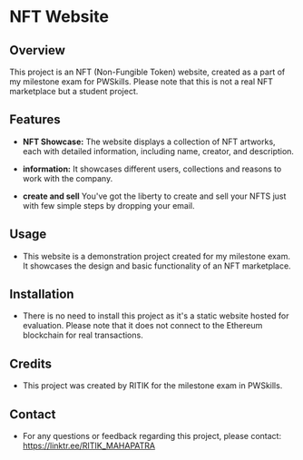 # NFT Website

## Overview

This project is an NFT (Non-Fungible Token) website, created as a part of my milestone exam for PWSkills. Please note that this is not a real NFT marketplace but a student project.

## Features

- **NFT Showcase:** The website displays a collection of NFT artworks, each with detailed information, including name, creator, and description.

- **information:** It showcases different users, collections and reasons to work with the company.

- **create and sell** You've got the liberty to create and sell your NFTS just with few simple steps by dropping your email.

## Usage

- This website is a demonstration project created for my milestone exam. It showcases the design and basic functionality of an NFT marketplace.

## Installation

- There is no need to install this project as it's a static website hosted for evaluation. Please note that it does not connect to the Ethereum blockchain for real transactions.

## Credits

- This project was created by RITIK for the milestone exam in PWSkills.

## Contact

- For any questions or feedback regarding this project, please contact: https://linktr.ee/RITIK_MAHAPATRA

